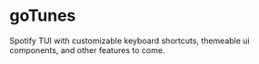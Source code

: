 # goTunes
Spotify TUI with customizable keyboard shortcuts, themeable ui components, and other features to come.
